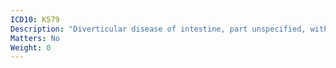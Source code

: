 ```yaml
---
ICD10: K579
Description: "Diverticular disease of intestine, part unspecified, without perforation or abscess"
Matters: No
Weight: 0
---
```


